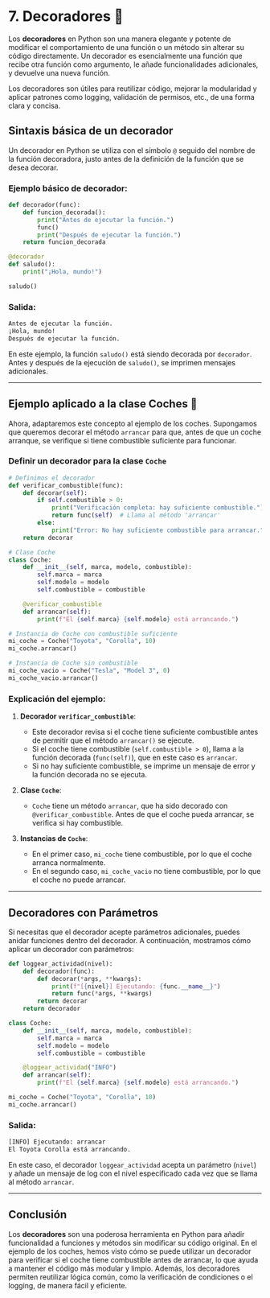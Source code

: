 # 7. Decoradores 🎨

Los **decoradores** en Python son una manera elegante y potente de modificar el comportamiento de una función o un método sin alterar su código directamente. Un decorador es esencialmente una función que recibe otra función como argumento, le añade funcionalidades adicionales, y devuelve una nueva función. 

Los decoradores son útiles para reutilizar código, mejorar la modularidad y aplicar patrones como logging, validación de permisos, etc., de una forma clara y concisa.

## Sintaxis básica de un decorador

Un decorador en Python se utiliza con el símbolo `@` seguido del nombre de la función decoradora, justo antes de la definición de la función que se desea decorar.

### Ejemplo básico de decorador:

```python
def decorador(func):
    def funcion_decorada():
        print("Antes de ejecutar la función.")
        func()
        print("Después de ejecutar la función.")
    return funcion_decorada

@decorador
def saludo():
    print("¡Hola, mundo!")

saludo()
```

### Salida:
```bash
Antes de ejecutar la función.
¡Hola, mundo!
Después de ejecutar la función.
```

En este ejemplo, la función `saludo()` está siendo decorada por `decorador`. Antes y después de la ejecución de `saludo()`, se imprimen mensajes adicionales.

---

## Ejemplo aplicado a la clase Coches 🚗

Ahora, adaptaremos este concepto al ejemplo de los coches. Supongamos que queremos decorar el método `arrancar` para que, antes de que un coche arranque, se verifique si tiene combustible suficiente para funcionar.

### Definir un decorador para la clase `Coche`

```python
# Definimos el decorador
def verificar_combustible(func):
    def decorar(self):
        if self.combustible > 0:
            print("Verificación completa: hay suficiente combustible.")
            return func(self)  # Llama al método 'arrancar'
        else:
            print("Error: No hay suficiente combustible para arrancar.")
    return decorar

# Clase Coche
class Coche:
    def __init__(self, marca, modelo, combustible):
        self.marca = marca
        self.modelo = modelo
        self.combustible = combustible

    @verificar_combustible
    def arrancar(self):
        print(f"El {self.marca} {self.modelo} está arrancando.")

# Instancia de Coche con combustible suficiente
mi_coche = Coche("Toyota", "Corolla", 10)
mi_coche.arrancar()

# Instancia de Coche sin combustible
mi_coche_vacio = Coche("Tesla", "Model 3", 0)
mi_coche_vacio.arrancar()
```

### Explicación del ejemplo:

1. **Decorador `verificar_combustible`**:
    - Este decorador revisa si el coche tiene suficiente combustible antes de permitir que el método `arrancar()` se ejecute.
    - Si el coche tiene combustible (`self.combustible > 0`), llama a la función decorada (`func(self)`), que en este caso es `arrancar`.
    - Si no hay suficiente combustible, se imprime un mensaje de error y la función decorada no se ejecuta.

2. **Clase `Coche`**:
    - `Coche` tiene un método `arrancar`, que ha sido decorado con `@verificar_combustible`. Antes de que el coche pueda arrancar, se verifica si hay combustible.

3. **Instancias de `Coche`**:
    - En el primer caso, `mi_coche` tiene combustible, por lo que el coche arranca normalmente.
    - En el segundo caso, `mi_coche_vacio` no tiene combustible, por lo que el coche no puede arrancar.

---

## Decoradores con Parámetros

Si necesitas que el decorador acepte parámetros adicionales, puedes anidar funciones dentro del decorador. A continuación, mostramos cómo aplicar un decorador con parámetros:

```python
def loggear_actividad(nivel):
    def decorador(func):
        def decorar(*args, **kwargs):
            print(f"[{nivel}] Ejecutando: {func.__name__}")
            return func(*args, **kwargs)
        return decorar
    return decorador

class Coche:
    def __init__(self, marca, modelo, combustible):
        self.marca = marca
        self.modelo = modelo
        self.combustible = combustible

    @loggear_actividad("INFO")
    def arrancar(self):
        print(f"El {self.marca} {self.modelo} está arrancando.")

mi_coche = Coche("Toyota", "Corolla", 10)
mi_coche.arrancar()
```

### Salida:
```bash
[INFO] Ejecutando: arrancar
El Toyota Corolla está arrancando.
```

En este caso, el decorador `loggear_actividad` acepta un parámetro (`nivel`) y añade un mensaje de log con el nivel especificado cada vez que se llama al método `arrancar`.

---

## Conclusión

Los **decoradores** son una poderosa herramienta en Python para añadir funcionalidad a funciones y métodos sin modificar su código original. En el ejemplo de los coches, hemos visto cómo se puede utilizar un decorador para verificar si el coche tiene combustible antes de arrancar, lo que ayuda a mantener el código más modular y limpio. Además, los decoradores permiten reutilizar lógica común, como la verificación de condiciones o el logging, de manera fácil y eficiente.

